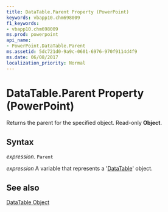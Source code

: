 ```yaml
---
title: DataTable.Parent Property (PowerPoint)
keywords: vbapp10.chm698009
f1_keywords:
- vbapp10.chm698009
ms.prod: powerpoint
api_name:
- PowerPoint.DataTable.Parent
ms.assetid: 5dc721d0-9a9c-0601-6976-970f9114d4f9
ms.date: 06/08/2017
localization_priority: Normal
---
```



# DataTable.Parent Property (PowerPoint)

Returns the parent for the specified object. Read-only  **Object**.


## Syntax

 _expression_. `Parent`

_expression_ A variable that represents a '[DataTable](PowerPoint.DataTable.md)' object.


## See also


[DataTable Object](PowerPoint.DataTable.md)

